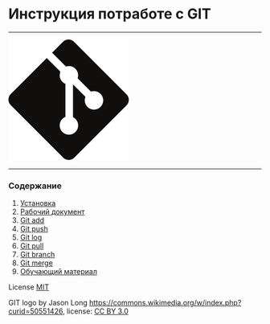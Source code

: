 # Инструкция потработе с GIT
---

![logo](./img/Git-icon-black.svg.png)

---
 ### Содержание 
 1. [Установка](./installation.md)
 2. [Рабочий документ](./working_file.md)
 3. [Git add](./add.md)
 4. [Git push](./push.md)
 5. [Git log](./log.md)
 6. [Git pull](./pull.md)
 7. [Git branch](./branch.md)
 8. [Git merge](./merge.md)
 9. [Обучающий материал](./educational.md)
 


License [MIT](./license_MIT.md)


GIT logo by Jason Long https://commons.wikimedia.org/w/index.php?curid=50551426, license: [CC BY 3.0](https://creativecommons.org/licenses/by/3.0/)